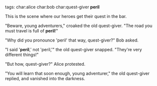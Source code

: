 tags: char:alice
    char:bob
    char:quest-giver
    **peril**

This is the scene where our heroes get their quest in the bar.

"Beware, young adventurers," croaked the old quest-giver. "The road you must travel is full of **peril**!"

"Why did you pronounce 'peril' that way, quest-giver?" Bob asked.

"I said '**peril**,' not 'peril,'" the old quest-giver snapped. "They're very different things!"

"But how, quest-giver?" Alice protested.

"You will learn that soon enough, young adventurer," the old quest-giver replied, and vanished into the darkness.

